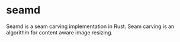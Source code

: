 # seamd

Seamd is a seam carving implementation in Rust. Seam carving is an algorithm for content aware image resizing.

